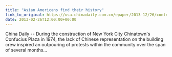 ```yaml
---
title: "Asian Americans find their history"
link_to_original: https://usa.chinadaily.com.cn/epaper/2013-12/26/content_17198146.htm)  
date: 2013-02-26T12:00:00+00:00
---
```

  
China Daily -- During the construction of New York City Chinatown's Confucius Plaza in 1974, the lack of Chinese representation on the building crew inspired an outpouring of protests within the community over the span of several months...  


